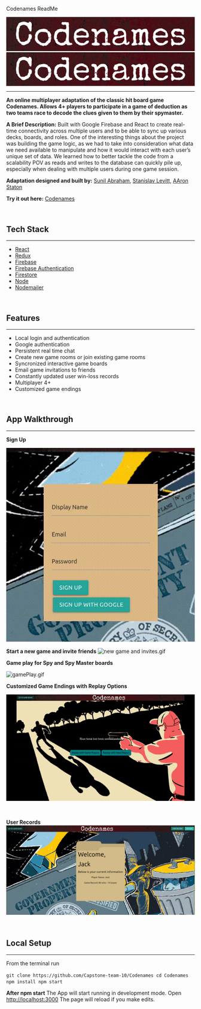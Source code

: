 Codenames ReadMe

![Screenshot from 2020-04-06 20-01-05.png](/_resources/35c158d4790b477ea20d375a69aa9998.png)
<img align="center" src="/_resources/35c158d4790b477ea20d375a69aa9998.png"/>

---

**An online multiplayer adaptation of the classic hit board game Codenames. Allows 4+ players to participate in a game of deduction as two teams race to decode the clues given to them by their spymaster.**
<br/>

**A Brief Description:**
Built with Google Firebase and React to create real-time connectivity across multiple users and to be able to sync up various decks, boards, and roles. One of the interesting things about the project was building the game logic, as we had to take into consideration what data we need available to manipulate and how it would interact with each user’s unique set of data. We learned how to better tackle the code from a scalability POV as reads and writes to the database can quickly pile up, especially when dealing with multiple users during one game session.
<br />

**Adaptation designed and built by:** [Sunil Abraham](https://github.com/iamnotsunil), [Stanislav Levitt](https://github.com/stanislavlevitt), [AAron Staton](https://github.com/Astaton)

**Try it out here:** [Codenames](https://codenames-3a350.firebaseapp.com)

<br />

## Tech Stack

---

- [React](https://reactjs.org/)
- [Redux](https://redux.js.org/)
- [Firebase](https://firebase.google.com/)
- [Firebase Authentication](https://firebase.google.com/docs/auth)
- [Firestore](https://firebase.google.com/docs/firestore)
- [Node](https://nodejs.org/en/)
- [Nodemailer](https://nodemailer.com/about/)

<br />

## Features

---

- Local login and authentication
- Google authentication
- Persistent real time chat
- Create new game rooms or join existing game rooms
- Syncronized interactive game boards
- Email game invitations to friends
- Constantly updated user win-loss records
- Multiplayer 4+
- Customized game endings

<br/>

## App Walkthrough

---

**Sign Up**

![signUp.gif](/_resources/6305f0ba7c8644e08e383ffcc1ba0878.gif)
<br/>

**Start a new game and invite friends**
![new game and invites.gif](/_resources/ca37e06b59c74edbbb6ae8612306ad76.gif)
<br />

**Game play for Spy and Spy Master boards**

![gamePlay.gif](/_resources/06dae5623afa4db1907071c037e737f9.gif)
<br />

**Customized Game Endings with Replay Options**

![endGameScreens.gif](/_resources/cdb6d05660734b68b0f57c9f792966b7.gif)

<br />

**User Records**
![UserRecord.png](/_resources/b75eb7bca83e407b878150cb96bfe616.png)

<br />

## Local Setup

---

From the terminal run

`git clone https://github.com/Capstone-team-10/Codenames cd Codenames npm install npm start`

**After npm start**
The App will start running in development mode.
Open [http://localhost:3000](http://localhost:3000)
The page will reload if you make edits.
